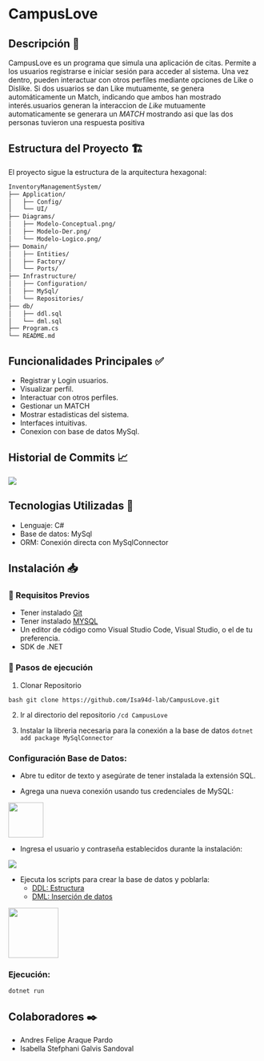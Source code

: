 # CampusLove

## Descripción 📌
CampusLove es un programa que simula una aplicación de citas. Permite a los usuarios registrarse e iniciar sesión para acceder al sistema. Una vez dentro, pueden interactuar con otros perfiles mediante opciones de Like o Dislike. Si dos usuarios se dan Like mutuamente, se genera automáticamente un Match, indicando que ambos han mostrado interés.usuarios generan la interaccion de *Like* mutuamente automaticamente se generara un *MATCH* mostrando asi que las dos personas tuvieron una respuesta positiva

## Estructura del Proyecto 🏗️
El proyecto sigue la estructura de la arquitectura hexagonal:
```bash
InventoryManagementSystem/
├── Application/
│   ├── Config/
│   └── UI/
├── Diagrams/
│   ├── Modelo-Conceptual.png/
│   ├── Modelo-Der.png/
│   └── Modelo-Logico.png/
├── Domain/
│   ├── Entities/
│   ├── Factory/
│   └── Ports/
├── Infrastructure/
│   ├── Configuration/
│   ├── MySql/
│   └── Repositories/
├── db/
│   ├── ddl.sql
│   └── dml.sql
├── Program.cs
└── README.md
```

## Funcionalidades Principales ✅
- Registrar y Login usuarios.
- Visualizar perfil.
- Interactuar con otros perfiles.
- Gestionar un MATCH 
- Mostrar estadisticas del sistema.
- Interfaces intuitivas.
- Conexion con base de datos MySql.

## Historial de Commits 📈
<img src="https://github.com/user-attachments/assets/625ae3ed-e702-4240-ab40-546b9dbcb29c">

## Tecnologias Utilizadas 👾
- Lenguaje: C#
- Base de datos: MySql
- ORM: Conexión directa con MySqlConnector

## Instalación 📥
### 🔧 Requisitos Previos
- Tener instalado [Git](https://git-scm.com/)
- Tener instalado [MYSQL](https://dev.mysql.com/downloads/installer/)
- Un editor de código como Visual Studio Code, Visual Studio, o el de tu preferencia.
- SDK de .NET

### 🚀 Pasos de ejecución

1. Clonar Repositorio

```bash git clone https://github.com/Isa94d-lab/CampusLove.git ```

2. Ir al directorio del repositorio
```/cd CampusLove ```

3. Instalar la libreria necesaria para la conexión a la base de datos
```dotnet add package MySqlConnector ```

### Configuración Base de Datos:

- Abre tu editor de texto y asegúrate de tener instalada la extensión SQL.

- Agrega una nueva conexión usando tus credenciales de MySQL:

<img src="https://github.com/user-attachments/assets/fb01eec1-e270-49ac-b861-901a6a8b0230" height="70px">

- Ingresa el usuario y contraseña establecidos durante la instalación:

<img src="https://github.com/user-attachments/assets/73680b8d-5c34-4995-add3-7f235c13e2d9">

- Ejecuta los scripts para crear la base de datos y poblarla:
    - [DDL: Estructura](./db/ddl.sql)
    - [DML: Inserción de datos](./db/dml.sql)

<img src="https://github.com/user-attachments/assets/a5c9439f-3505-4e74-b1e9-310f52bb938a" height="100px">

### Ejecución:
```
dotnet run
```

## Colaboradores ✒️

- Andres Felipe Araque Pardo
- Isabella Stefphani Galvis Sandoval